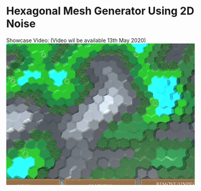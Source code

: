 # Hexagonal Mesh Generator Using 2D Noise

Showcase Video: (Video wil be available 13th May 2020)
![](work_image.jpg)
